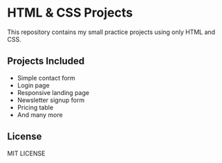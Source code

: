 # HTML & CSS Projects

This repository contains my small practice projects using only HTML and CSS.

## Projects Included
- Simple contact form
- Login page
- Responsive landing page
- Newsletter signup form
- Pricing table
- And many more

## License
MIT LICENSE 
